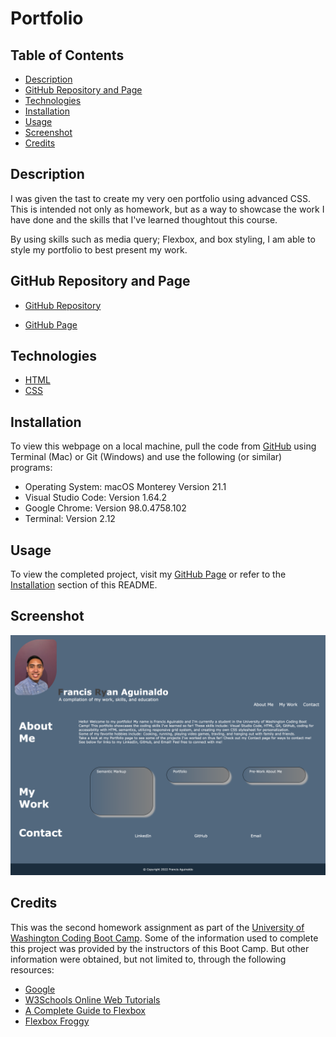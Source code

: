 # Portfolio

## Table of Contents

- [Description](#description)
- [GitHub Repository and Page](#GitHub-Repository-and-Page)
- [Technologies](#technologies)
- [Installation](#installation)
- [Usage](#usage)
- [Screenshot](#screenshot)
- [Credits](#credits)

## Description

I was given the tast to create my very oen portfolio using advanced CSS. This is intended not only as homework, but as a way to showcase the work I have done and the skills that I've learned thoughtout this course.

By using skills such as media query; Flexbox, and box styling, I am able to style my portfolio to best present my work.


## GitHub Repository and Page

- [GitHub Repository](https://github.com/nayrsicnarf/My-Portfolio.git)

- [GitHub Page](https://nayrsicnarf.github.io/My-Portfolio/)

## Technologies

- [HTML](https://www.w3schools.com/html/default.asp)
- [CSS](https://www.w3schools.com/css/default.asp)

## Installation

To view this webpage on a local machine, pull the code from [GitHub](https://github.com/nayrsicnarf/Semantic_Markup_HW1.git) using Terminal (Mac) or Git (Windows) and use the following (or similar) programs:

- Operating System: macOS Monterey Version 21.1
- Visual Studio Code: Version 1.64.2
- Google Chrome: Version 98.0.4758.102
- Terminal: Version 2.12

## Usage

To view the completed project, visit my [GitHub Page](https://github.com/nayrsicnarf/My-Portfolio.git) or refer to the [Installation](#installation) section of this README.

## Screenshot

![Web-Page-Screenshot](./assets/images/Francis's-Portfolio.png)

## Credits

This was the second homework assignment as part of the [University of Washington Coding Boot Camp](https://bootcamp.uw.edu/coding/). Some of the information used to complete this project was provided by the instructors of this Boot Camp. But other information were obtained, but not limited to, through the following resources:

- [Google](https://www.google.com/)
- [W3Schools Online Web Tutorials](https://www.w3schools.com/)
- [A Complete Guide to Flexbox](https://css-tricks.com/snippets/css/a-guide-to-flexbox/)
- [Flexbox Froggy](https://flexboxfroggy.com/)